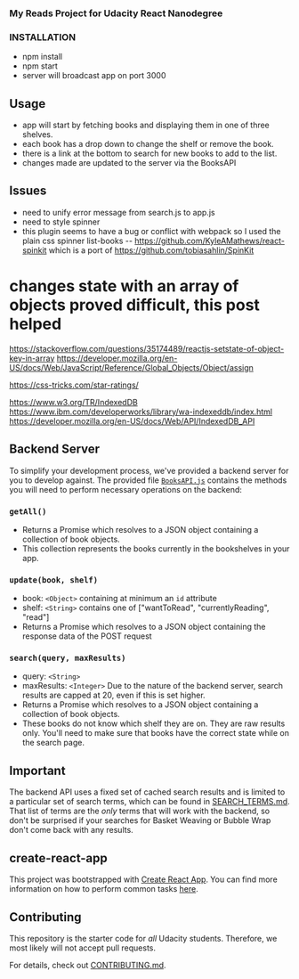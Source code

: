 ### My Reads Project for Udacity React Nanodegree


### INSTALLATION
- npm install
- npm start   
-  server will broadcast app on port 3000

## Usage
- app will start by fetching books and displaying them in one of three shelves.
- each book has a drop down to change the shelf or remove the book.
- there is a link at the bottom to search for new books to add to the list.
- changes made are updated to the server via the BooksAPI

## Issues
- need to unify error message from search.js to app.js
- need to style spinner
- this plugin seems to have a bug or conflict with webpack so I used the plain css spinner list-books
-- https://github.com/KyleAMathews/react-spinkit  which is a port of https://github.com/tobiasahlin/SpinKit
# changes state with an array of objects proved difficult, this post helped
https://stackoverflow.com/questions/35174489/reactjs-setstate-of-object-key-in-array
https://developer.mozilla.org/en-US/docs/Web/JavaScript/Reference/Global_Objects/Object/assign

https://css-tricks.com/star-ratings/

https://www.w3.org/TR/IndexedDB
https://www.ibm.com/developerworks/library/wa-indexeddb/index.html
https://developer.mozilla.org/en-US/docs/Web/API/IndexedDB_API


## Backend Server

To simplify your development process, we've provided a backend server for you to develop against. The provided file [`BooksAPI.js`](src/BooksAPI.js) contains the methods you will need to perform necessary operations on the backend:

### `getAll()`
* Returns a Promise which resolves to a JSON object containing a collection of book objects.
* This collection represents the books currently in the bookshelves in your app.

### `update(book, shelf)`
* book: `<Object>` containing at minimum an `id` attribute
* shelf: `<String>` contains one of ["wantToRead", "currentlyReading", "read"]  
* Returns a Promise which resolves to a JSON object containing the response data of the POST request

### `search(query, maxResults)`
* query: `<String>`
* maxResults: `<Integer>` Due to the nature of the backend server, search results are capped at 20, even if this is set higher.
* Returns a Promise which resolves to a JSON object containing a collection of book objects.
* These books do not know which shelf they are on. They are raw results only. You'll need to make sure that books have the correct state while on the search page.

## Important
The backend API uses a fixed set of cached search results and is limited to a particular set of search terms, which can be found in [SEARCH_TERMS.md](SEARCH_TERMS.md). That list of terms are the _only_ terms that will work with the backend, so don't be surprised if your searches for Basket Weaving or Bubble Wrap don't come back with any results.

## create-react-app

This project was bootstrapped with [Create React App](https://github.com/facebookincubator/create-react-app). You can find more information on how to perform common tasks [here](https://github.com/facebookincubator/create-react-app/blob/master/packages/react-scripts/template/README.md).

## Contributing

This repository is the starter code for _all_ Udacity students. Therefore, we most likely will not accept pull requests.

For details, check out [CONTRIBUTING.md](CONTRIBUTING.md).
